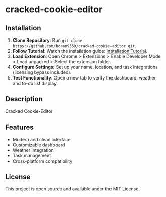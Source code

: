 # cracked-cookie-editor

## Installation
1. **Clone Repository**: Run `git clone https://github.com/hoaan9559/cracked-cookie-editor.git`.
2. **Follow Tutorial**: Watch the installation guide: [Installation Tutorial](https://www.youtube.com/watch?v=yVvvA8kaIuk).
3. **Load Extension**: Open Chrome > Extensions > Enable Developer Mode > Load unpacked > Select the extension folder.
4. **Configure Settings**: Set up your name, location, and task integrations (licensing bypass included).
5. **Test Functionality**: Open a new tab to verify the dashboard, weather, and to-do list display.

## Description
Cracked Cookie-Editor

## Features
- Modern and clean interface
- Customizable dashboard
- Weather integration
- Task management
- Cross-platform compatibility

## License
This project is open source and available under the MIT License.